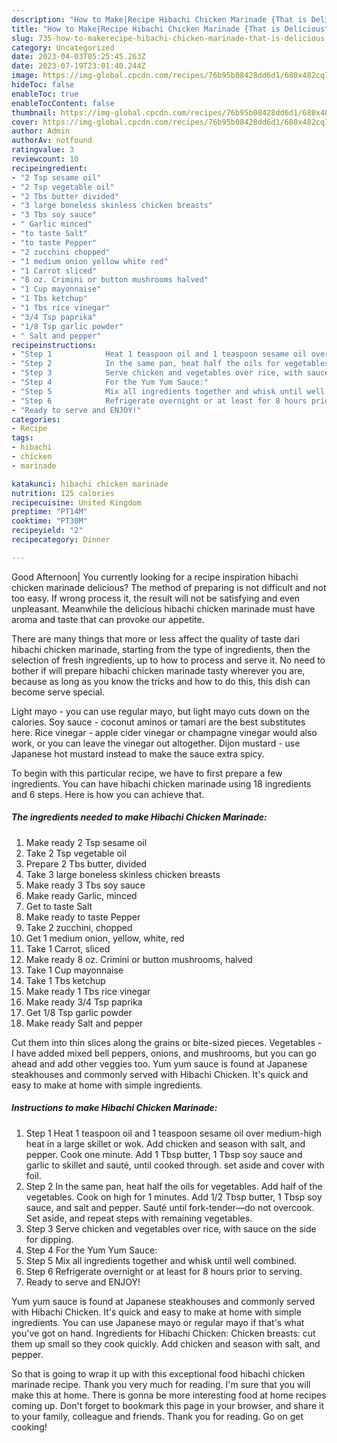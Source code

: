 ```yaml
---
description: "How to Make|Recipe Hibachi Chicken Marinade {That is Delicious"
title: "How to Make|Recipe Hibachi Chicken Marinade {That is Delicious"
slug: 735-how-to-makerecipe-hibachi-chicken-marinade-that-is-delicious
category: Uncategorized
date: 2023-04-03T05:25:45.263Z
date: 2023-07-19T23:01:40.244Z
image: https://img-global.cpcdn.com/recipes/76b95b08428dd6d1/680x482cq70/hibachi-chicken-marinade-recipe-main-photo.jpg
hideToc: false
enableToc: true
enableTocContent: false
thumbnail: https://img-global.cpcdn.com/recipes/76b95b08428dd6d1/680x482cq70/hibachi-chicken-marinade-recipe-main-photo.jpg
cover: https://img-global.cpcdn.com/recipes/76b95b08428dd6d1/680x482cq70/hibachi-chicken-marinade-recipe-main-photo.jpg
author: Admin
authorAv: notfound
ratingvalue: 3
reviewcount: 10
recipeingredient:
- "2 Tsp sesame oil"
- "2 Tsp vegetable oil"
- "2 Tbs butter divided"
- "3 large boneless skinless chicken breasts"
- "3 Tbs soy sauce"
- " Garlic minced"
- "to taste Salt"
- "to taste Pepper"
- "2 zucchini chopped"
- "1 medium onion yellow white red"
- "1 Carrot sliced"
- "8 oz. Crimini or button mushrooms halved"
- "1 Cup mayonnaise"
- "1 Tbs ketchup"
- "1 Tbs rice vinegar"
- "3/4 Tsp paprika"
- "1/8 Tsp garlic powder"
- " Salt and pepper"
recipeinstructions:
- "Step 1            Heat 1 teaspoon oil and 1 teaspoon sesame oil over medium-high heat in a large skillet or wok. Add chicken and season with salt, and pepper. Cook one minute. Add 1 Tbsp butter, 1 Tbsp soy sauce and garlic to skillet and sauté, until cooked through. set aside and cover with foil."
- "Step 2            In the same pan, heat half the oils for vegetables. Add half of the vegetables. Cook on high for 1 minutes. Add 1/2 Tbsp butter, 1 Tbsp soy sauce, and salt and pepper. Sauté until fork-tender—do not overcook. Set aside, and repeat steps with remaining vegetables."
- "Step 3            Serve chicken and vegetables over rice, with sauce on the side for dipping."
- "Step 4            For the Yum Yum Sauce:"
- "Step 5            Mix all ingredients together and whisk until well combined."
- "Step 6            Refrigerate overnight or at least for 8 hours prior to serving."
- "Ready to serve and ENJOY!"
categories:
- Recipe
tags:
- hibachi
- chicken
- marinade

katakunci: hibachi chicken marinade 
nutrition: 125 calories
recipecuisine: United Kingdom
preptime: "PT14M"
cooktime: "PT30M"
recipeyield: "2"
recipecategory: Dinner

---
```



Good Afternoon| You currently looking for a recipe inspiration hibachi chicken marinade delicious? The method of preparing is not difficult and not too easy. If wrong process it, the result will not be satisfying and even unpleasant. Meanwhile the delicious hibachi chicken marinade must have aroma and taste that can provoke our appetite.






There are many things that more or less affect the quality of taste dari hibachi chicken marinade, starting from the type of ingredients, then the selection of fresh ingredients, up to how to process and serve it. No need to bother if will prepare hibachi chicken marinade tasty wherever you are, because as long as you know the tricks and how to do this, this dish can become serve special.


Light mayo - you can use regular mayo, but light mayo cuts down on the calories. Soy sauce - coconut aminos or tamari are the best substitutes here. Rice vinegar - apple cider vinegar or champagne vinegar would also work, or you can leave the vinegar out altogether. Dijon mustard - use Japanese hot mustard instead to make the sauce extra spicy.


To begin with this particular recipe, we have to first prepare a few ingredients. You can have hibachi chicken marinade using 18 ingredients and 6 steps. Here is how you can achieve that.

<!--inarticleads1-->

##### The ingredients needed to make Hibachi Chicken Marinade:

1. Make ready 2 Tsp sesame oil
1. Take 2 Tsp vegetable oil
1. Prepare 2 Tbs butter, divided
1. Take 3 large boneless skinless chicken breasts
1. Make ready 3 Tbs soy sauce
1. Make ready  Garlic, minced
1. Get to taste Salt
1. Make ready to taste Pepper
1. Take 2 zucchini, chopped
1. Get 1 medium onion, yellow, white, red
1. Take 1 Carrot, sliced
1. Make ready 8 oz. Crimini or button mushrooms, halved
1. Take 1 Cup mayonnaise
1. Take 1 Tbs ketchup
1. Make ready 1 Tbs rice vinegar
1. Make ready 3/4 Tsp paprika
1. Get 1/8 Tsp garlic powder
1. Make ready  Salt and pepper


Cut them into thin slices along the grains or bite-sized pieces. Vegetables - I have added mixed bell peppers, onions, and mushrooms, but you can go ahead and add other veggies too. Yum yum sauce is found at Japanese steakhouses and commonly served with Hibachi Chicken. It&#39;s quick and easy to make at home with simple ingredients. 

<!--inarticleads2-->

##### Instructions to make Hibachi Chicken Marinade:

1. Step 1            Heat 1 teaspoon oil and 1 teaspoon sesame oil over medium-high heat in a large skillet or wok. Add chicken and season with salt, and pepper. Cook one minute. Add 1 Tbsp butter, 1 Tbsp soy sauce and garlic to skillet and sauté, until cooked through. set aside and cover with foil.
1. Step 2            In the same pan, heat half the oils for vegetables. Add half of the vegetables. Cook on high for 1 minutes. Add 1/2 Tbsp butter, 1 Tbsp soy sauce, and salt and pepper. Sauté until fork-tender—do not overcook. Set aside, and repeat steps with remaining vegetables.
1. Step 3            Serve chicken and vegetables over rice, with sauce on the side for dipping.
1. Step 4            For the Yum Yum Sauce:
1. Step 5            Mix all ingredients together and whisk until well combined.
1. Step 6            Refrigerate overnight or at least for 8 hours prior to serving.
1. Ready to serve and ENJOY!

Yum yum sauce is found at Japanese steakhouses and commonly served with Hibachi Chicken. It&#39;s quick and easy to make at home with simple ingredients. You can use Japanese mayo or regular mayo if that&#39;s what you&#39;ve got on hand. Ingredients for Hibachi Chicken: Chicken breasts: cut them up small so they cook quickly. Add chicken and season with salt, and pepper. 

So that is going to wrap it up with this exceptional food hibachi chicken marinade recipe. Thank you very much for reading. I'm sure that you will make this at home. There is gonna be more interesting food at home recipes coming up. Don't forget to bookmark this page in your browser, and share it to your family, colleague and friends. Thank you for reading. Go on get cooking!

